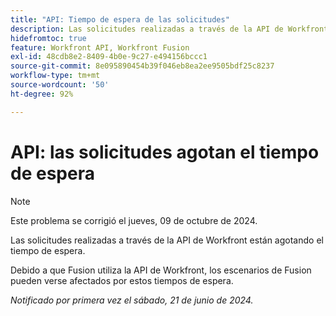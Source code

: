 ```yaml
---
title: "API: Tiempo de espera de las solicitudes"
description: Las solicitudes realizadas a través de la API de Workfront están agotando el tiempo de espera.
hidefromtoc: true
feature: Workfront API, Workfront Fusion
exl-id: 48cdb8e2-8409-4b0e-9c27-e494156bccc1
source-git-commit: 8e095890454b39f046eb8ea2ee9505bdf25c8237
workflow-type: tm+mt
source-wordcount: '50'
ht-degree: 92%

---
```


# API: las solicitudes agotan el tiempo de espera

>[!NOTE]
>
>Este problema se corrigió el jueves, 09 de octubre de 2024.

Las solicitudes realizadas a través de la API de Workfront están agotando el tiempo de espera.

Debido a que Fusion utiliza la API de Workfront, los escenarios de Fusion pueden verse afectados por estos tiempos de espera.

_Notificado por primera vez el sábado, 21 de junio de 2024._

